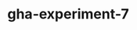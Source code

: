# gha-experiment-7
   



































 





  



  





















    







  

  






